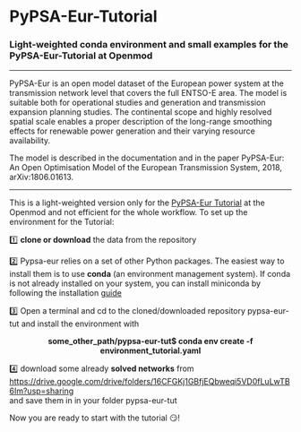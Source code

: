 # PyPSA-Eur-Tutorial
 ### Light-weighted conda environment and small examples for the PyPSA-Eur-Tutorial at Openmod

--------------------------------------------------------------------------------------------------------------------------
PyPSA-Eur is an open model dataset of the European power system at the transmission network level that covers the full ENTSO-E area. The model is suitable both for operational studies and generation and transmission expansion planning studies. The continental scope and highly resolved spatial scale enables a proper description of the long-range smoothing effects for renewable power generation and their varying resource availability.

The model is described in the documentation and in the paper PyPSA-Eur: An Open Optimisation Model of the European Transmission System, 2018, arXiv:1806.01613.

------------------------------------------------------------------------------------------------------------------------------

This is a light-weighted version only for the [PyPSA-Eur Tutorial](https://forum.openmod-initiative.org/t/tutorial-getting-started-with-pypsa-eur-an-open-optimisation-model-of-the-european-power-transmission/1790) at the Openmod and not efficient for the whole workflow. To set up the environment for the Tutorial: 

:one: **clone or download** the data from the repository 

:two:  Pypsa-eur relies on a set of other Python packages. The easiest way to install them is to use **conda** (an environment        management system). If conda is not already installed on your system, you can install miniconda by following the                installation [guide](https://docs.conda.io/projects/conda/en/latest/user-guide/install/) 

:three: Open a terminal and cd to the cloned/downloaded repository pypsa-eur-tut and install the environment with
	<p align="center">
	   **some_other_path/pypsa-eur-tut$ conda env create -f environment_tutorial.yaml**
	
:four: download some already **solved networks** from 
       https://drive.google.com/drive/folders/16CFGKj1GBfjEQbweqi5VD0fLuLwTB6Im?usp=sharing \
       and save them in in your folder pypsa-eur-tut

Now you are ready to start with the tutorial :smirk:! 
  
